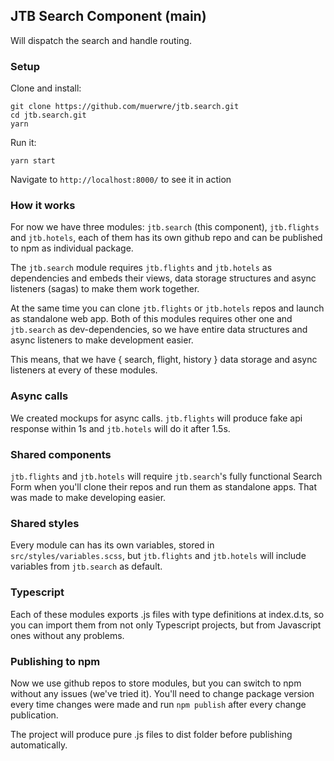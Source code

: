## JTB Search Component (main)

Will dispatch the search and handle routing.

### Setup
Clone and install:

```
git clone https://github.com/muerwre/jtb.search.git
cd jtb.search.git
yarn
```

Run it:
```
yarn start
```

Navigate to ```http://localhost:8000/``` to see it in action

### How it works
For now we have three modules: ```jtb.search``` (this component), ```jtb.flights``` and ```jtb.hotels```, each of them has
its own github repo and can be published to npm as individual package.

The ```jtb.search``` module requires ```jtb.flights``` and ```jtb.hotels``` as dependencies and embeds their 
views, data storage structures and async listeners (sagas) to make them work together.

At the same time you can clone ```jtb.flights``` or ```jtb.hotels``` repos and launch as standalone web app. Both of 
this modules requires other one and ```jtb.search``` as dev-dependencies, so we have entire data structures and async
listeners to make development easier.

This means, that we have { search, flight, history } data storage and async listeners at every of these modules. 

### Async calls
We created mockups for async calls. ```jtb.flights``` will produce fake api response within 1s and  ```jtb.hotels``` 
will do it after 1.5s.

### Shared components 
```jtb.flights``` and ```jtb.hotels``` will require  ```jtb.search```'s fully functional Search Form when you'll
clone their repos and run them as standalone apps. That was made to make developing easier. 

### Shared styles
Every module can has its own variables, stored in ```src/styles/variables.scss```, but ```jtb.flights``` and 
```jtb.hotels``` will include variables from ```jtb.search``` as default.

### Typescript
Each of these modules exports .js files with type definitions at index.d.ts, so you can import them from not only
Typescript projects, but from Javascript ones without any problems.

### Publishing to npm
Now we use github repos to store modules, but you can switch to npm without any issues (we've tried it). You'll
need to change package version every time changes were made and run ```npm publish``` after every change publication.

The project will produce pure .js files to dist folder before publishing automatically.
